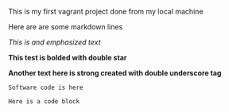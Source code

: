 This is my first vagrant project done from my local machine

Here are are some markdown lines

*This is and emphasized text*

**This test is bolded with double star**

__Another text here is strong created with double underscore tag__

`Software code is here`

```Here is a code block```
